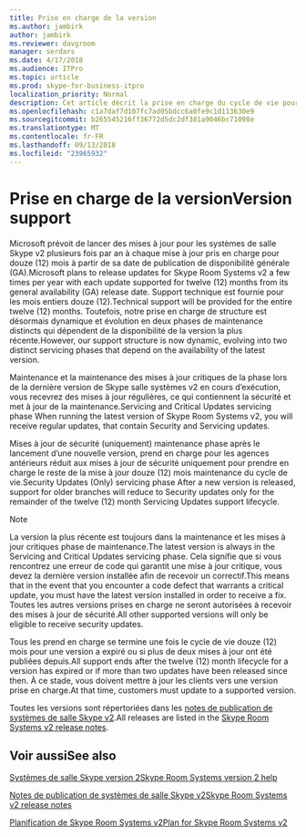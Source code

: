 ```yaml
---
title: Prise en charge de la version
ms.author: jambirk
author: jambirk
ms.reviewer: davgroom
manager: serdars
ms.date: 4/17/2018
ms.audience: ITPro
ms.topic: article
ms.prod: skype-for-business-itpro
localization_priority: Normal
description: Cet article décrit la prise en charge du cycle de vie pour les systèmes de salle Skype v2.
ms.openlocfilehash: c1a7daf7d107fc7ad05bdcc6a0fe9c1d113630e9
ms.sourcegitcommit: b265545216ff36772d5dc2df381a9046bc71098e
ms.translationtype: MT
ms.contentlocale: fr-FR
ms.lasthandoff: 09/13/2018
ms.locfileid: "23965932"
---
```

# <a name="version-support"></a><span data-ttu-id="45cf2-103">Prise en charge de la version</span><span class="sxs-lookup"><span data-stu-id="45cf2-103">Version support</span></span>
 
<span data-ttu-id="45cf2-104">Microsoft prévoit de lancer des mises à jour pour les systèmes de salle Skype v2 plusieurs fois par an à chaque mise à jour pris en charge pour douze (12) mois à partir de sa date de publication de disponibilité générale (GA).</span><span class="sxs-lookup"><span data-stu-id="45cf2-104">Microsoft plans to release updates for Skype Room Systems v2 a few times per year with each update supported for twelve (12) months from its general availability (GA) release date.</span></span> <span data-ttu-id="45cf2-105">Support technique est fournie pour les mois entiers douze (12).</span><span class="sxs-lookup"><span data-stu-id="45cf2-105">Technical support will be provided for the entire twelve (12) months.</span></span> <span data-ttu-id="45cf2-106">Toutefois, notre prise en charge de structure est désormais dynamique et évolution en deux phases de maintenance distincts qui dépendent de la disponibilité de la version la plus récente.</span><span class="sxs-lookup"><span data-stu-id="45cf2-106">However, our support structure is now dynamic, evolving into two distinct servicing phases that depend on the availability of the latest  version.</span></span>

<span data-ttu-id="45cf2-107">Maintenance et la maintenance des mises à jour critiques de la phase lors de la dernière version de Skype salle systèmes v2 en cours d’exécution, vous recevrez des mises à jour régulières, ce qui contiennent la sécurité et met à jour de la maintenance.</span><span class="sxs-lookup"><span data-stu-id="45cf2-107">Servicing and Critical Updates servicing phase When running the latest  version of Skype Room Systems v2, you will receive regular updates, that contain Security and Servicing updates.</span></span>


<span data-ttu-id="45cf2-108">Mises à jour de sécurité (uniquement) maintenance phase après le lancement d’une nouvelle version, prend en charge pour les agences antérieurs réduit aux mises à jour de sécurité uniquement pour prendre en charge le reste de la mise à jour douze (12) mois maintenance du cycle de vie.</span><span class="sxs-lookup"><span data-stu-id="45cf2-108">Security Updates (Only) servicing phase After a new  version is released, support for older branches will reduce to Security updates only for the remainder of the twelve (12) month Servicing Updates support lifecycle.</span></span>


> [!NOTE]
> <span data-ttu-id="45cf2-109">La version la plus récente est toujours dans la maintenance et les mises à jour critiques phase de maintenance.</span><span class="sxs-lookup"><span data-stu-id="45cf2-109">The latest version is always in the Servicing and Critical Updates servicing phase.</span></span> <span data-ttu-id="45cf2-110">Cela signifie que si vous rencontrez une erreur de code qui garantit une mise à jour critique, vous devez la dernière version installée afin de recevoir un correctif.</span><span class="sxs-lookup"><span data-stu-id="45cf2-110">This means that in the event that you encounter a code defect that warrants a critical update, you must have the latest version installed in order to receive a fix.</span></span> <span data-ttu-id="45cf2-111">Toutes les autres versions prises en charge ne seront autorisées à recevoir des mises à jour de sécurité.</span><span class="sxs-lookup"><span data-stu-id="45cf2-111">All other supported  versions will only be eligible to receive security updates.</span></span>

<span data-ttu-id="45cf2-112">Tous les prend en charge se termine une fois le cycle de vie douze (12) mois pour une version a expiré ou si plus de deux mises à jour ont été publiées depuis.</span><span class="sxs-lookup"><span data-stu-id="45cf2-112">All support ends after the twelve (12) month lifecycle for a version has expired or if more than two updates have been released since then.</span></span> <span data-ttu-id="45cf2-113">À ce stade, vous doivent mettre à jour les clients vers une version prise en charge.</span><span class="sxs-lookup"><span data-stu-id="45cf2-113">At that time, customers must update to a supported  version.</span></span>

<span data-ttu-id="45cf2-114">Toutes les versions sont répertoriées dans les [notes de publication de systèmes de salle Skype v2](srs2-release-note.md).</span><span class="sxs-lookup"><span data-stu-id="45cf2-114">All releases are listed in the [Skype Room Systems v2 release notes](srs2-release-note.md).</span></span> 
 



<span data-ttu-id="45cf2-115"><a name="See"> </a></span><span class="sxs-lookup"><span data-stu-id="45cf2-115"></span></span>  
## <a name="see-also"></a><span data-ttu-id="45cf2-116">Voir aussi</span><span class="sxs-lookup"><span data-stu-id="45cf2-116">See also</span></span>

[<span data-ttu-id="45cf2-117">Systèmes de salle Skype version 2</span><span class="sxs-lookup"><span data-stu-id="45cf2-117">Skype Room Systems version 2 help</span></span>](https://support.office.com/en-us/article/Skype-Room-Systems-version-2-help-e667f40e-5aab-40c1-bd68-611fe0002ba2)

[<span data-ttu-id="45cf2-118">Notes de publication de systèmes de salle Skype v2</span><span class="sxs-lookup"><span data-stu-id="45cf2-118">Skype Room Systems v2 release notes</span></span>](srs2-release-note.md)

[<span data-ttu-id="45cf2-119">Planification de Skype Room Systems v2</span><span class="sxs-lookup"><span data-stu-id="45cf2-119">Plan for Skype Room Systems v2</span></span>](skype-room-systems-v2-0.md)